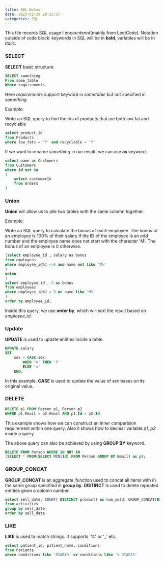 ```yaml
---
title: SQL Notes
date: 2023-01-29 20:36:57
categories: SQL
---
```

This file records SQL usage I encountered(mainly from LeetCode).
Notation outside of code block: keywords in SQL will be in **bold**, variables will be in *Italic*.

<!-- more -->

### SELECT

**SELECT** basic structure:

```SQL
SELECT something
From some_table
Where requirements
```

Here *requirements* support keyword in *sometable* but not specified in *something*.

Example: 

Write an SQL query to find the ids of products that are both low fat and recyclable
```SQL
select product_id
from Products
where low_fats = 'Y' and recyclable = 'Y'
```

If we want to rename *something* in our result, we can use **as** keyword.
```SQL
select name as Customers
from Customers
where id not in 
(
    select customerId
    from Orders
)
```

### Union

**Union** will allow us to pile two tables with the same colomn together.

Example:

Write an SQL query to calculate the bonus of each employee. The bonus of an employee is 100% of their salary if the ID of the employee is an odd number and the employee name does not start with the character 'M'. The bonus of an employee is 0 otherwise.

```SQL
(select employee_id , salary as bonus 
from employees 
where employee_id%2 <>0 and name not like 'M%'
)
union
(
select employee_id , 0 as bonus
from employees
where employee_id%2 = 0 or name like 'M%'
)
order by employee_id;
```
Inside this query, we use **order by**, which will sort the result based on *employee_id*.

### Update

**UPDATE** is used to update entities inside a table.

```SQL
UPDATE salary
SET
    sex = CASE sex
        WHEN 'm' THEN 'f'
        ELSE 'm'
    END;
```
In this example, **CASE** is used to update the value of *sex* bases on its original value.

### DELETE

```SQL
DELETE p1 FROM Person p1, Person p2
WHERE p1.Email = p2.Email AND p1.Id > p2.Id
```
This example shows how we can construct an inner comparision requirement within one query. Also it shows how to declear variable *p1, p2* inside a query.

The above query can also be achieved by using **GROUP BY** keyword.
```SQL
DELETE FROM Person WHERE Id NOT IN 
(SELECT * FROM(SELECT MIN(Id) FROM Person GROUP BY Email) as p);
```

### GROUP_CONCAT

**GROUP_CONCAT** is an aggregate_function used to concat all items with in the same group specified in **group by**.
**DISTINCT** is used to delete repeated entities given a colomn number.

```SQL
select sell_date, COUNT( DISTINCT product) as num_sold, GROUP_CONCAT(DISTINCT product ORDER BY product) as products
from activities
group by sell_date
order by sell_date
```

### LIKE
**LIKE** is used to match strings. It supports '%' or '_' etc.
```SQL
select patient_id, patient_name, conditions
from Patients
where conditions like 'DIAB1%' or conditions like '% DIAB1%'
```